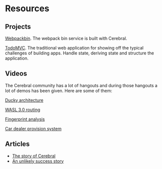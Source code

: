 # Resources

## Projects
[Webpackbin](https://www.webpackbin.com). The webpack bin service is built with Cerebral.

[TodoMVC](/todomvc). The traditional web application for showing off the typical challenges of building apps. Handle state, deriving state and structure the application.

## Videos

The Cerebral community has a lot of hangouts and during those hangouts a lot of demos has been given. Here are some of them:

[Ducky architecture](https://youtu.be/uXlxNJfGKjU?t=4m19s)

[WASL 3.0 routing](https://youtu.be/iKkGg8UR514?t=46m13s)

[Fingerprint analysis](https://youtu.be/iKkGg8UR514?t=58m41s)

[Car dealer provision system](https://youtu.be/iKkGg8UR514?t=1m37s)

## Articles

- [The story of Cerebral](http://medium.com/p/5793c08db2cc)
- [An unlikely success story](https://gist.github.com/christianalfoni/b08a99faa09df054afe87528a2134730)
